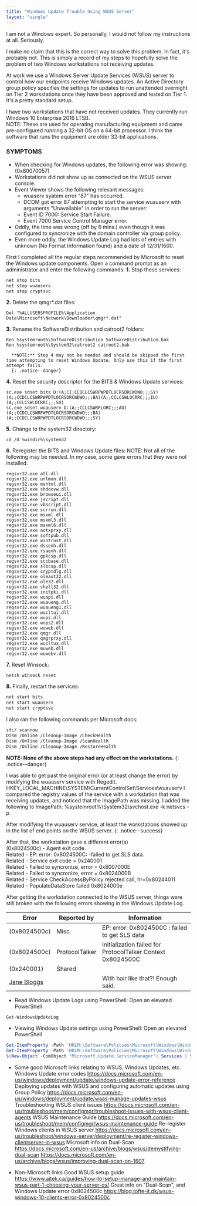 ```yaml
---
title: "Windows Update Trouble Using WSUS Server"
layout: "single"
---
```




I am not a Windows expert.  So personally, I would not follow my instructions at all.  Seriously.

I make no claim that this is the correct way to solve this problem.  In fact, it's probably not.  This is simply a record of my steps to hopefully solve the problem of two Windows workstations not receiving updates.

At work we use a Windows Server Update Services (WSUS) server to control how our endpoints receive Windows updates.  An Active Directory group policy specifies the settings for updates to run unattended overnight on Tier 2 workstations once they have been approved and tested on Tier 1.  It's a pretty standard setup.

I have two workstations that have not received updates.  They currently run Windows 10 Enterprise 2016 LTSB.  
NOTE: These are used for operating manufacturing equipment and came pre-configured running a 32-bit OS on a 64-bit processor.  I think the software that runs the equipment are older 32-bit applications.  

### SYMPTOMS
* When checking for Windows updates, the following error was showing: (0x80070057)
* Workstations did not show up as connected on the WSUS server console.
* Event Viewer shows the following relevant messages:
  - wuaserv syatem error "87" has occurred.
  - DCOM got error 87 attempting to start the service wuauserv with arguments "Unavailable" in order to run the server:
  - Event ID 7000: Service Start Failure.
  - Event 7000 Service Control Manager error.
* Oddly, the time was wrong (off by 6 mins.) even though it was configured to syncronize with the domain controller via group policy.  
* Even more oddly, the Windows Update Log had lots of entries with unknown (No Format Information found) and a date of 12/31/1600.


First I completed all the regular steps recommended by Microsoft to reset the Windows update components.
Open a command prompt as an administrator and enter the following commands:
**1.** Stop these services:
````sh
net stop bits
net stop wuauserv
net stop cryptsvc
````

**2.** Delete the qmgr*.dat files:
````console
Del "%ALLUSERSPROFILE%\Application Data\Microsoft\Network\Downloader\qmgr*.dat"
````

**3.** Rename the SoftwareDistribution and catroot2 folders:
````console
Ren %systemroot%\SoftwareDistribution SoftwareDistribution.bak
Ren %systemroot%\System32\catroot2 catroot2.bak
````

      **NOTE:** Step 4 may not be needed and should be skipped the first time attempting to reset Windows Update. Only use this if the first attempt fails.
      {: .notice--danger}  

**4.** Reset the security descriptor for the BITS & Windows Update services:
````plaintext
sc.exe sdset bits D:(A;CI;CCDCLCSWRPWPDTLOCRSDRCWDWO;;;SY)(A;;CCDCLCSWRPWPDTLOCRSDRCWDWO;;;BA)(A;;CCLCSWLOCRRC;;;IU)(A;;CCLCSWLOCRRC;;;SU)
sc.exe sdset wuauserv D:(A;;CCLCSWRPLORC;;;AU)(A;;CCDCLCSWRPWPDTLOCRSDRCWDWO;;;BA)(A;;CCDCLCSWRPWPDTLOCRSDRCWDWO;;;SY)
````

**5.** Change to the system32 directory:
````console
cd /d %windir%\system32
````

**6.** Reregister the BITS and Windows Update files:
NOTE: Not all of the following may be needed.  In my case, some gave errors that they were not installed.
````console
regsvr32.exe atl.dll
regsvr32.exe urlmon.dll
regsvr32.exe mshtml.dll
regsvr32.exe shdocvw.dll
regsvr32.exe browseui.dll
regsvr32.exe jscript.dll
regsvr32.exe vbscript.dll
regsvr32.exe scrrun.dll
regsvr32.exe msxml.dll
regsvr32.exe msxml3.dll
regsvr32.exe msxml6.dll
regsvr32.exe actxprxy.dll
regsvr32.exe softpub.dll
regsvr32.exe wintrust.dll
regsvr32.exe dssenh.dll
regsvr32.exe rsaenh.dll
regsvr32.exe gpkcsp.dll
regsvr32.exe sccbase.dll
regsvr32.exe slbcsp.dll
regsvr32.exe cryptdlg.dll
regsvr32.exe oleaut32.dll
regsvr32.exe ole32.dll
regsvr32.exe shell32.dll
regsvr32.exe initpki.dll
regsvr32.exe wuapi.dll
regsvr32.exe wuaueng.dll
regsvr32.exe wuaueng1.dll
regsvr32.exe wucltui.dll
regsvr32.exe wups.dll
regsvr32.exe wups2.dll
regsvr32.exe wuweb.dll
regsvr32.exe qmgr.dll
regsvr32.exe qmgrprxy.dll
regsvr32.exe wucltux.dll
regsvr32.exe muweb.dll
regsvr32.exe wuwebv.dll
````

**7.** Reset Winsock:
````console
netsh winsock reset
````

**8.** Finally, restart the services:
````sh
net start bits
net start wuauserv
net start cryptsvc
````

 I also ran the following commands per Microsoft docs:  
 ````sh
 sfc/ scannow
 Dism /Online /Cleanup-Image /CheckHealth
 Dism /Online /Cleanup-Image /ScanHealth
 Dism /Online /Cleanup-Image /RestoreHealth
 ````

**NOTE: None of the above steps had any effect on the workstations.**
{: .notice--danger}  


I was able to get past the original error (or at least change the error) by modifying the wuauserv service with Regedit.
HKEY_LOCAL_MACHINE\SYSTEM\CurrentControlSet\Services\wuauserv
I compared the registry values of the service with a workstation that was receiving updates, and noticed that the ImagePath was missing.
I added the following to ImagePath: %systemroot%\System32\svchost.exe -k netsvcs -p  


After modifying the wuauserv service, at least the workstations showed up in the list of end points on the WSUS server.
{: .notice--success}

After that, the workstation gave a different error(s)  
(0x8024500c) - Agent exit code.   
Related - EP: error: 0x8024500C: -failed to get SLS data.   
Related - Service exit code = 0x240001   
Related - Failed to syncronize, error = 0x8007000E   
Related - Failed to syncronize, error = 0x8024000B   
Related - Service CheckAccessByPolicy rejected call, hr=0x80244011   
Related - PopulateDataStore failed 0x8024000e

After getting the workstation connected to the WSUS server, things were still broken with the following errors showing in the Windows Update Log.  


|   Error          | Reported by       |   Information                                                     |
| ---------------- | ------------------| ----------------------------------------------------------------- |
| (0x8024500c)     | Misc              | EP: error: 0x8024500C : failed to get SLS data                    |
| (0x8024500c)     | ProtocolTalker    | Initialization failed for ProtocolTalker Context 0x8024500C       |
| (0x240001)       | Shared            |       |
| [Jane Bloggs](#) |                       | With hair like that?! Enough said.                                |

* Read Windows Update Logs using PowerShell:
Open an elevated PowerShell
````powershell
Get-WindowsUpdateLog
````
* Viewing Windows Update settings using PowerShell:
Open an elevated PowerShell
````powershell
Get-ItemProperty -Path 'HKLM:\Software\Policies\Microsoft\Windows\WindowsUpdate'
Get-ItemProperty -Path 'HKLM:\Software\Policies\Microsoft\Windows\WindowsUpdate\AU'
$(New-Object -ComObject "Microsoft.Update.ServiceManager").Services | Select-Object Name, IsDefaultAUService
````
* Some good Microsoft links relating to WSUS, Windows Updates, etc.
Windows Update error codes
https://docs.microsoft.com/en-us/windows/deployment/update/windows-update-error-reference
Deploying updates with WSUS and configuring automatic updates using Group Policy
https://docs.microsoft.com/en-us/windows/deployment/update/waas-manage-updates-wsus
Troubleshooting WSUS client issues
https://docs.microsoft.com/en-us/troubleshoot/mem/configmgr/troubleshoot-issues-with-wsus-client-agents
WSUS Maintenance Guide
https://docs.microsoft.com/en-us/troubleshoot/mem/configmgr/wsus-maintenance-guide
Re-register Windows clients in WSUS server
https://docs.microsoft.com/en-us/troubleshoot/windows-server/deployment/re-register-windows-clientserver-in-wsus
Microsoft info on Dual-Scan
https://docs.microsoft.com/en-us/archive/blogs/wsus/demystifying-dual-scan
https://docs.microsoft.com/en-us/archive/blogs/wsus/improving-dual-scan-on-1607

* Non-Microsoft links
Good WSUS setup guide
https://www.ajtek.ca/guides/how-to-setup-manage-and-maintain-wsus-part-1-choosing-your-server-os/
Great info on "Dual-Scan", and Windows Update error 0x8024500c
https://blog.tofte-it.dk/wsus-windows-10-clients-error-0x8024500c
